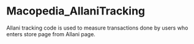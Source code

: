# Macopedia_AllaniTracking
Allani tracking code is used to measure transactions done by users who enters store page from Allani page.
